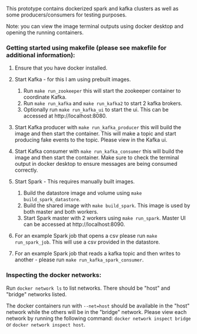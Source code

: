 This prototype contains dockerized spark and kafka clusters as well as some producers/consumers for testing purposes.

Note: you can view the image terminal outputs using docker desktop and opening the running containers.

### Getting started using makefile (please see makefile for additional information):

1. Ensure that you have docker installed.
2. Start Kafka - for this I am using prebuilt images.
    1. Run `make run_zookeeper` this will start the zookeeper container to coordinate Kafka.
    2. Run `make run_kafka` and `make run_kafka2` to start 2 kafka brokers. 
    3. Optionally run `make run_kafka_ui` to start the ui. This can be accessed at http://localhost:8080.
3. Start Kafka producer with `make run_kafka_producer` this will build the image and then start the container. This will make a topic and start producing fake events to the topic. Please view in the Kafka ui.
4. Start Kafka consumer with `make run_kafka_consumer` this will build the image and then start the container. Make sure to check the terminal output in docker desktop to ensure messages are being consumed correctly.

5. Start Spark - This requires manually built images.
    1. Build the datastore image and volume using `make build_spark_datastore`.
    2. Build the shared image with `make build_spark`. This image is used by both master and both workers.
    3. Start Spark master with 2 workers using `make run_spark`. Master UI can be accessed at http://localhost:8090.
6. For an example Spark job that opens a csv please run `make run_spark_job`. This will use a csv provided in the datastore.
7. For an example Spark job that reads a kafka topic and then writes to another - please run `make run_kafka_spark_consumer`.

### Inspecting the docker networks:

Run `docker network ls` to list networks.
There should be "host" and "bridge" networks listed.

The docker containers run with `--net=host` should be available in the "host" network while the others will be in the "bridge" network. Please view each network by running the following command: `docker network inspect bridge` or `docker network inspect host`.